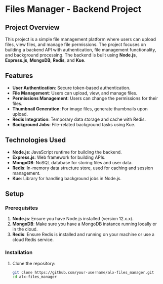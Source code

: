 # Files Manager - Backend Project

## Project Overview

This project is a simple file management platform where users can upload files, view files, and manage file permissions. The project focuses on building a backend API with authentication, file management functionality, and background processing. The backend is built using **Node.js**, **Express.js**, **MongoDB**, **Redis**, and **Kue**.

## Features

- **User Authentication**: Secure token-based authentication.
- **File Management**: Users can upload, view, and manage files.
- **Permissions Management**: Users can change the permissions for their files.
- **Thumbnail Generation**: For image files, generate thumbnails upon upload.
- **Redis Integration**: Temporary data storage and cache with Redis.
- **Background Jobs**: File-related background tasks using Kue.

## Technologies Used

- **Node.js**: JavaScript runtime for building the backend.
- **Express.js**: Web framework for building APIs.
- **MongoDB**: NoSQL database for storing files and user data.
- **Redis**: In-memory data structure store, used for caching and session management.
- **Kue**: Library for handling background jobs in Node.js.

## Setup

### Prerequisites

1. **Node.js**: Ensure you have Node.js installed (version 12.x.x).
2. **MongoDB**: Make sure you have a MongoDB instance running locally or in the cloud.
3. **Redis**: Ensure Redis is installed and running on your machine or use a cloud Redis service.

### Installation

1. Clone the repository:

   ```bash
   git clone https://github.com/your-username/alx-files_manager.git
   cd alx-files_manager
   ```
